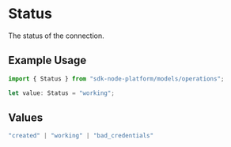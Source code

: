 # Status

The status of the connection.

## Example Usage

```typescript
import { Status } from "sdk-node-platform/models/operations";

let value: Status = "working";
```

## Values

```typescript
"created" | "working" | "bad_credentials"
```